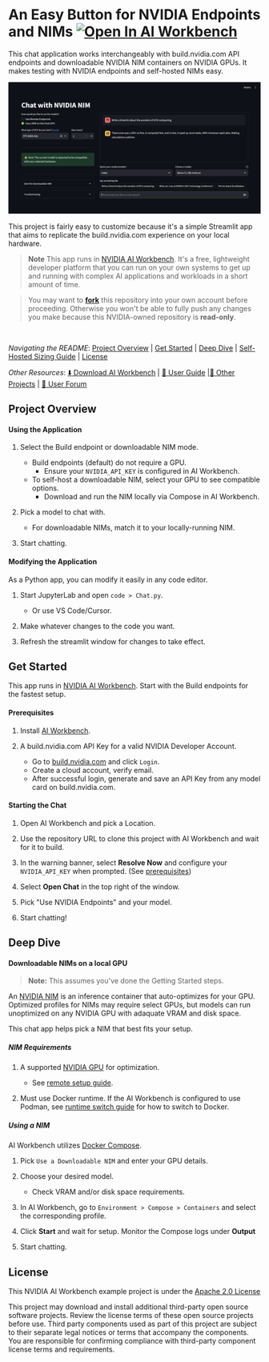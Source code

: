 # An Easy Button for NVIDIA Endpoints and NIMs [![Open In AI Workbench](https://img.shields.io/badge/Open_In-AI_Workbench-76B900)](https://build.nvidia.com/open-ai-workbench/aHR0cHM6Ly9naXRodWIuY29tL05WSURJQS93b3JrYmVuY2gtZXhhbXBsZS1kb3dubG9hZGFibGUtbmlt)
This chat application works interchangeably with build.nvidia.com API endpoints and downloadable NVIDIA NIM containers on NVIDIA GPUs. It makes testing with NVIDIA endpoints and self-hosted NIMs easy. 

![User interface for the Downloadable NIM project](code/static/downloadable-nim-ui.png "User interface for the Downloadable NIM project")

This project is fairly easy to customize because it's a simple Streamlit app that aims to replicate the build.nvidia.com experience on your local hardware.

> **Note**
> This app runs in [NVIDIA AI Workbench](https://docs.nvidia.com/ai-workbench/user-guide/latest/overview/introduction.html). It's a free, lightweight developer platform that you can run on your own systems to get up and running with complex AI applications and workloads in a short amount of time. 

> You may want to [**fork**](https://docs.github.com/en/pull-requests/collaborating-with-pull-requests/working-with-forks/fork-a-repo#forking-a-repository) this repository into your own account before proceeding. Otherwise you won't be able to fully push any changes you make because this NVIDIA-owned repository is **read-only**.

<br>

*Navigating the README*: [Project Overview](#project-overview) | [Get Started](#get-started) | [Deep Dive](#deep-dive) | [Self-Hosted Sizing Guide](#nim-requirements) | [License](#license)

*Other Resources*: [:arrow_down: Download AI Workbench](https://www.nvidia.com/en-us/deep-learning-ai/solutions/data-science/workbench/) | [:book: User Guide](https://docs.nvidia.com/ai-workbench/) |[:open_file_folder: Other Projects](https://docs.nvidia.com/ai-workbench/user-guide/latest/quickstart/example-projects.html) | [:rotating_light: User Forum](https://forums.developer.nvidia.com/t/support-workbench-example-project-agentic-rag/303414)

## Project Overview

#### Using the Application

1. Select the Build endpoint or downloadable NIM mode.
   - Build endpoints (default) do not require a GPU.
      * Ensure your ``NVIDIA_API_KEY`` is configured in AI Workbench.
   - To self-host a downloadable NIM, select your GPU to see compatible options.
      * Download and run the NIM locally via Compose in AI Workbench.

2. Pick a model to chat with.
   - For downloadable NIMs, match it to your locally-running NIM.

3. Start chatting.

#### Modifying the Application

As a Python app, you can modify it easily in any code editor.

1. Start JupyterLab and open `code > Chat.py`.
   - Or use VS Code/Cursor.
  
2. Make whatever changes to the code you want.

3. Refresh the streamlit window for changes to take effect.

## Get Started
This app runs in [NVIDIA AI Workbench](https://docs.nvidia.com/ai-workbench/user-guide/latest/projects/projects.html#projects-structure). Start with the Build endpoints for the fastest setup.

#### Prerequisites
1. Install [AI Workbench](https://docs.nvidia.com/ai-workbench/user-guide/latest/installation/overview.html).

2. A build.nvidia.com API Key for a valid NVIDIA Developer Account.
   * Go to [build.nvidia.com](https://build.nvidia.com/) and click `Login`.
   * Create a cloud account, verify email.
   * After successful login, generate and save an API Key from any model card on build.nvidia.com.


#### Starting the Chat

1. Open AI Workbench and pick a Location.

2. Use the repository URL to clone this project with AI Workbench and wait for it to build. 

3. In the warning banner, select **Resolve Now** and configure your ``NVIDIA_API_KEY`` when prompted. (See [prerequisites](#prerequisites))

4. Select **Open Chat** in the top right of the window.

5. Pick "Use NVIDIA Endpoints" and your model.

6. Start chatting!

## Deep Dive

#### Downloadable NIMs on a local GPU

>**Note:**
> This assumes you've done the Getting Started steps.

An [NVIDIA NIM](https://developer.nvidia.com/nim) is an inference container that auto-optimizes for your GPU. Optimized profiles for NIMs may require select GPUs, but models can run unoptimized on any NVIDIA GPU with adaquate VRAM and disk space.

This chat app helps pick a NIM that best fits your setup.

##### NIM Requirements

1. A supported [NVIDIA GPU](https://docs.nvidia.com/nim/large-language-models/latest/supported-models.html#gpus) for optimization.
   * See [remote setup guide](https://docs.nvidia.com/ai-workbench/user-guide/latest/installation/ubuntu-remote.html).

2. Must use Docker runtime. If the AI Workbench is configured to use Podman, see [runtime switch guide](https://docs.nvidia.com/ai-workbench/user-guide/latest/reference/runtimes.html) for how to switch to Docker.

##### Using a NIM

AI Workbench utilizes [Docker Compose](https://docs.nvidia.com/ai-workbench/user-guide/latest/projects/compose.html#overview-of-docker-compose-in-ai-workbench).

1. Pick `Use a Downloadable NIM` and enter your GPU details.

2. Choose your desired model.
   * Check VRAM and/or disk space requirements.

3. In AI Workbench, go to `Environment > Compose > Containers` and select the corresponding profile.

4. Click **Start** and wait for setup. Monitor the Compose logs under **Output**

5. Start chatting.

## License
This NVIDIA AI Workbench example project is under the [Apache 2.0 License](https://github.com/NVIDIA/workbench-example-downloadable-nim/blob/main/LICENSE.txt)

This project may download and install additional third-party open source software projects. Review the license terms of these open source projects before use. Third party components used as part of this project are subject to their separate legal notices or terms that accompany the components. You are responsible for confirming compliance with third-party component license terms and requirements. 
